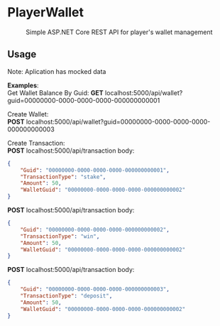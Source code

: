 # PlayerWallet
<p align="center">
  Simple ASP.NET Core REST API for player's wallet management
</p>

## Usage
Note: Aplication has mocked data

**Examples**:  
Get Wallet Balance By Guid:
**GET** localhost:5000/api/wallet?guid=00000000-0000-0000-0000-000000000001

Create Wallet:  
**POST** localhost:5000/api/wallet?guid=00000000-0000-0000-0000-000000000003

Create Transaction:  
**POST** localhost:5000/api/transaction
body:  
```json
{
    "Guid": "00000000-0000-0000-0000-000000000001",
    "TransactionType": "stake",
    "Amount": 50,
    "WalletGuid": "00000000-0000-0000-0000-000000000002"
}
```

**POST** localhost:5000/api/transaction
body:  
```json
{
    "Guid": "00000000-0000-0000-0000-000000000002",
    "TransactionType": "win",
    "Amount": 50,
    "WalletGuid": "00000000-0000-0000-0000-000000000002"
}
```

**POST** localhost:5000/api/transaction
body:  
```json
{
    "Guid": "00000000-0000-0000-0000-000000000003",
    "TransactionType": "deposit",
    "Amount": 50,
    "WalletGuid": "00000000-0000-0000-0000-000000000002"
}
```
